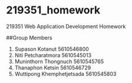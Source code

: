 # 219351_homework
219351 Web Application Development Homework

##Group Members
1. Supason Kotanut 5610546800
2. Niti Petcharatmora 5610545013
3. Muninthorn Thongnuch 5610545765
4. Thanaphon Ketsin 5610546729
5. Wuttipong Khemphetjetsada 5610545803
